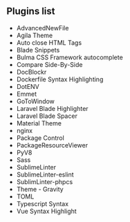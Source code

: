 ## Plugins list

- AdvancedNewFile
- Agila Theme
- Auto close HTML Tags
- Blade Snippets
- Bulma CSS Framework autocomplete
- Compare Side-By-Side
- DocBlockr
- Dockerfile Syntax Highlighting
- DotENV
- Emmet
- GoToWindow
- Laravel Blade Highlighter
- Laravel Blade Spacer
- Material Theme
- nginx
- Package Control
- PackageResourceViewer
- PyV8
- Sass
- SublimeLinter
- SublimeLinter-eslint
- SublimLinter-phpcs
- Theme - Gravity
- TOML
- Typescript Syntax
- Vue Syntax Highlight
